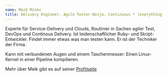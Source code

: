 ```yaml
---
name: Meik Minks
title: Delivery Engineer, Agile Tester-Ninja, Continuous * (everything) Experte und Chief of Awesomeness.
---
```

Experte für Service-Delivery und Clouds, Routinier in Sachen agiler Test, DevOps und Continous Delivery. Ist leidenschaftlicher Ruby- und Skript-Entwickler. Findet immer etwas was man testen kann. Er ist der Techniker der Firma.

Kann mit verbundenen Augen und einem Taschenmesser: Einen Linux-Kernel in einer Pipeline kompilieren.

Mehr über Meik gibt es auf seiner [Profilseite](https://me.meik.org)
